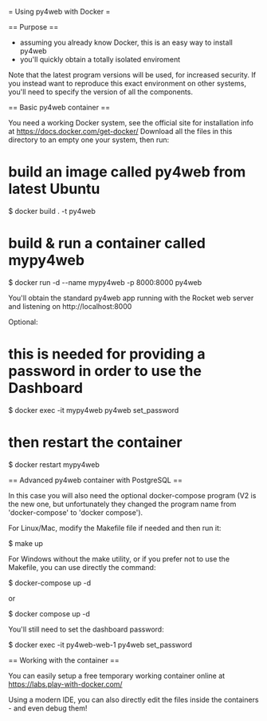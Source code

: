 = Using py4web with Docker =

== Purpose ==

- assuming you already know Docker, this is an easy way to install py4web
- you'll quickly obtain a totally isolated enviroment

Note that the latest program versions will be used, for increased security. If
you instead want to reproduce this exact environment on other systems,
you'll need to specify the version of all the components.


== Basic py4web container ==

You need a working Docker system, see the official site for installation info
at https://docs.docker.com/get-docker/ 
Download all the files in this directory to an empty one your system, then run:

# build an image called py4web from latest Ubuntu
$ docker build . -t py4web
# build & run a container called mypy4web
$ docker run -d --name mypy4web -p 8000:8000 py4web

You'll obtain the standard py4web app running with the Rocket web server and
listening on http://localhost:8000

Optional:
# this is needed for providing a password in order to use the Dashboard
$ docker exec -it mypy4web py4web set_password
# then restart the container
$ docker restart mypy4web

== Advanced py4web container with PostgreSQL ==

In this case you will also need the optional
docker-compose program (V2 is the new one, but
unfortunately they changed the program name from 'docker-compose' to 'docker compose').

For Linux/Mac, modify the Makefile file if needed and then run it:

$ make up

For Windows without the make utility, or if you prefer not to use the Makefile, you can
use directly the command:

$ docker-compose up -d

or 

$ docker compose up -d

You'll still need to set the dashboard password:

$ docker exec -it py4web-web-1 py4web set_password



== Working with the container ==

You can easily setup a free temporary working container online at https://labs.play-with-docker.com/

Using a modern IDE, you can also directly edit the files inside the containers - and even debug them! 


